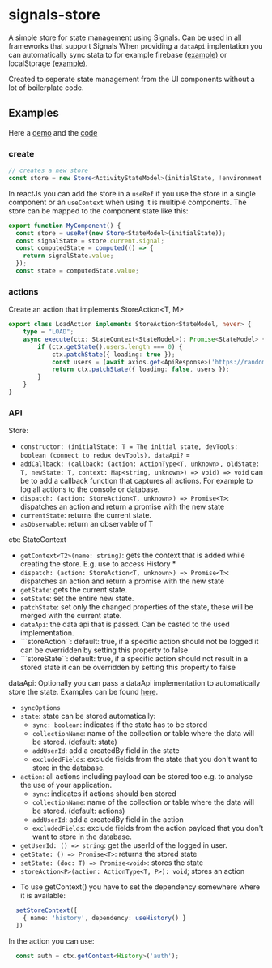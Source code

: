 # signals-store
A simple store for state management using Signals. 
Can be used in all frameworks that support Signals
When providing a ```dataApi``` implentation you can automatically sync stata to for example firebase [(example)](https://github.com/Marcelh1983/signals-store/tree/main/packages/example/src/app/api-examples/firebase-api.ts) or localStorage [(example)](https://github.com/Marcelh1983/signals-store/tree/main/packages/example/src/app/api-examples/localstorage-api.ts).

Created to seperate state management from the UI components without a lot of boilerplate code.

## Examples

Here a [demo](https://signals-store.app/) and the [code](https://github.com/Marcelh1983/signals-store/tree/main/apps/example) 

### create
```typescript
// creates a new store
const store = new Store<ActivityStateModel>(initialState, !environment.production);
```
In reactJs you can add the store in a ```useRef``` if you use the store in a single component or an ```useContext``` when using it is multiple components. The store can be mapped to the component state like this:

```typescript
export function MyComponent() {
  const store = useRef(new Store<StateModel>(initialState));
  const signalState = store.current.signal;
  const computedState = computed(() => {
    return signalState.value;
  });
  const state = computedState.value;
```

### actions

Create an action that implements StoreAction<T, M>

```typescript
export class LoadAction implements StoreAction<StateModel, never> {
    type = "LOAD";
    async execute(ctx: StateContext<StateModel>): Promise<StateModel> {
        if (ctx.getState().users.length === 0) {
            ctx.patchState({ loading: true });
            const users = (await axios.get<ApiResponse>('https://randomuser.me/api/?results=20')).data.results;
            return ctx.patchState({ loading: false, users });
        }
    }
}
```
### API

Store:
- ```constructor: (initialState: T = The initial state, devTools: boolean (connect to redux devTools), dataApi?``` = 
- ```addCallback: (callback: (action: ActionType<T, unknown>, oldState: T, newState: T, context: Map<string, unknown>) => void) => void```  can be to add a callback function that captures all actions. For example to log all actions to the console or database.
- ```dispatch: (action: StoreAction<T, unknown>) => Promise<T>```: dispatches an action and return a promise with the new state
- ```currentState```: returns the current state.
- ```asObservable```: return an observable of T

ctx: StateContext<StateModel>
- ```getContext<T2>(name: string)```: gets the context that is added while creating the store. E.g. use to access History *
- ```dispatch: (action: StoreAction<T, unknown>) => Promise<T>```: dispatches an action and return a promise with the new state
- ```getState```: gets the current state.
- ```setState```: set the entire new state.
- ```patchState```: set only the changed properties of the state, these will be merged with the current state.
- ```dataApi```: the data api that is passed. Can be casted to the used implementation.
- ```storeAction``: default: true, if a specific action should not be logged it can be overridden by setting this property to false
- ```storeState``: default: true, if a specific action should not result in a stored state it can be overridden by setting this property to false

dataApi: Optionally you can pass a dataApi implementation to automatically store the state. Examples can be found [here](https://github.com/Marcelh1983/signals-store/tree/main/packages/example/src/app/api-examples).
-  ```syncOptions```
  - ```state```: state can be stored automatically:
    - ```sync: boolean```: indicates if the state has to be stored
    - ```collectionName```: name of the collection or table where the data will be stored. (default: state)
    - ```addUserId```: add a createdBy field in the state
    - ```excludedFields```: exclude fields from the state that you don't want to store in the database.
  - ```action```: all actions including payload can be stored too e.g. to analyse the use of your application.
    - ```sync```: indicates if actions should ben stored
    - ```collectionName```: name of the collection or table where the data will be stored. (default: actions)
    - ```addUserId```: add a createdBy field in the action
    - ```excludedFields```: exclude fields from the action payload that you don't want to store in the database.
- ```getUserId: () => string```: get the userId of the logged in user.
- ```getState: () => Promise<T>```: returns the stored state
- ```setState: (doc: T) => Promise<void>```: stores the state
- ```storeAction<P>(action: ActionType<T, P>): void```; stores an action

* To use getContext() you have to set the dependency somewhere where it is available:

```typescript
  setStoreContext([
    { name: 'history', dependency: useHistory() }
  ])
```

In the action you can use: 

```typescript
  const auth = ctx.getContext<History>('auth');
```